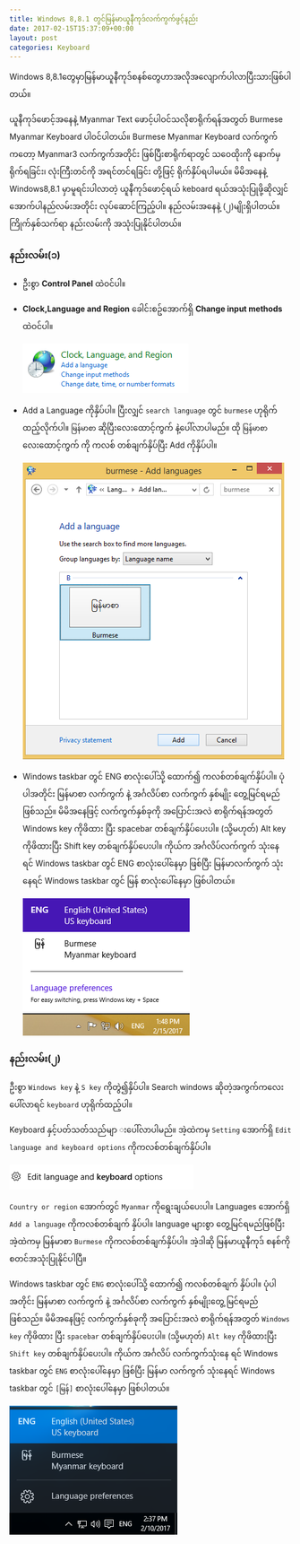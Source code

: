 ```yaml
---
title: Windows 8,8.1 တွင်မြန်မာယူနီကုဒ်လက်ကွက်ဖွင့်နည်း
date: 2017-02-15T15:37:09+00:00
layout: post
categories: Keyboard
---
```

Windows 8,8.1တွေမှာမြန်မာယူနီကုဒ်စနစ်တွေဟာအလိုအလျောက်ပါလာပြီးသားဖြစ်ပါတယ်။

ယူနီကုဒ်ဖောင့်အနေနဲ့ Myanmar Text ဖောင့်ပါဝင်သလိုစာရိုက်ရန်အတွတ် Burmese Myanmar Keyboard ပါဝင်ပါတယ်။ Burmese Myanmar Keyboard လက်ကွက်ကတော့ Myanmar3 လက်ကွက်အတိုင်း ဖြစ်ပြီးစာရိုက်ရာတွင် သဝေထိုးကို နောက်မှရိုက်ရခြင်း၊ လုံးကြီးတင်ကို အရင်တင်ရခြင်း တို့ဖြင့် ရိုက်နှိပ်ရပါမယ်။ မိမိအနေနဲ့ Windows8,8.1 မှာမူရင်းပါလာတဲ့ ယူနီကုဒ်ဖောင့်ရယ် keboard ရယ်အသုံးပြုဖို့ဆိုလျှင် အောက်ပါနည်လမ်းအတိုင်း လုပ်ဆောင်ကြည့်ပါ။ နည်လမ်းအနေနဲ့ (၂)မျိုးရှိပါတယ်။ ကြိုက်နှစ်သက်ရာ နည်းလမ်းကို အသုံးပြုနိုင်ပါတယ်။

### နည်းလမ်း(၁)

- ဦးစွာ **Control Panel** ထဲဝင်ပါ။
- **Clock,Language and Region** ခေါင်းစဥ်အောက်ရှိ **Change input methods** ထဲဝင်ပါ။

  ![win8-1](/images/w81.png)

- Add a Language ကိုနှိပ်ပါ။ ပြီးလျှင် `search language` တွင် `burmese` ဟုရိုက်ထည့်လိုက်ပါ။ `မြန်မာစာ` ဆိုပြီးလေးထောင့်ကွက် နဲ့ပေါ်လာပါမည်။ ထို `မြန်မာစာ`လေးထောင့်ကွက် ကို ကလစ် တစ်ချက်နှိပ်ပြီး Add ကိုနှိပ်ပါ။

  ![win8-2](/images/w82.png)

- Windows taskbar တွင် ENG စာလုံးပေါ်သို့ ထောက်၍ ကလစ်တစ်ချက်နှိပ်ပါ။ ပုံပါအတိုင်း မြန်မာစာ လက်ကွက် နဲ့ အင်္ဂလိပ်စာ         လက်ကွက် နှစ်မျိုး တွေ့မြင်ရမည် ဖြစ်သည်။ မိမိအနေဖြင့် လက်ကွက်နှစ်ခုကို အပြောင်းအလဲ စာရိုက်ရန်အတွတ် Windows key ကိုဖိထား ပြီး spacebar တစ်ချက်နှိပ်ပေးပါ။ (သို့မဟုတ်) Alt key ကိုဖိထားပြီး Shift key တစ်ချက်နှိပ်ပေးပါ။ ကိုယ်က အင်္ဂလိပ်လက်ကွက် သုံးနေ ရင် Windows taskbar တွင် ENG စာလုံးပေါ်နေမှာ ဖြစ်ပြီး မြန်မာလက်ကွက် သုံးနေရင် Windows taskbar တွင် မြန် စာလုံးပေါ်နေမှာ ဖြစ်ပါတယ်။

  ![win8-3](/images/w83.png)

### နည်းလမ်း(၂)

ဦးစွာ `Windows key` နဲ့ `S key` ကိုတွဲ၍နှိပ်ပါ။ Search windows ဆိုတဲ့အကွက်ကလေးပေါ်လာရင် `keyboard` ဟုရိုက်ထည့်ပါ။

Keyboard နှင့်ပတ်သတ်သည်မျာ းပေါ်လာပါမည်။ အဲ့ထဲကမှ `Setting` အောက်ရှိ `Edit language and keyboard options` ကိုကလစ်တစ်ချက်နှိပ်ပါ။

  ![win8-4](/images/w1.png)

`Country or region` အောက်တွင် `Myanmar` ကိုရွေးချယ်ပေးပါ။ Languages အောက်ရှိ `Add a language` ကိုကလစ်တစ်ချက် နှိပ်ပါ။ language များစွာ တွေ့မြင်ရမည်ဖြစ်ပြီး အဲ့ထဲကမှ မြန်မာစာ `Burmese` ကိုကလစ်တစ်ချက်နှိပ်ပါ။ အဲ့ဒါဆို မြန်မာယူနီကုဒ် စနစ်ကို စတင်အသုံးပြုနိုင်ပါပြီ။

Windows taskbar တွင် `ENG` စာလုံးပေါ်သို့ ထောက်၍ ကလစ်တစ်ချက် နှိပ်ပါ။ ပုံပါအတိုင်း မြန်မာစာ လက်ကွက် နဲ့ အင်္ဂလိပ်စာ လက်ကွက် နှစ်မျိုးတွေ့ မြင်ရမည်ဖြစ်သည်။ မိမိအနေဖြင့် လက်ကွက်နှစ်ခုကို အပြောင်းအလဲ စာရိုက်ရန်အတွတ် `Windows key` ကိုဖိထား ပြီး `spacebar` တစ်ချက်နှိပ်ပေးပါ။ (သို့မဟုတ်) `Alt key` ကိုဖိထားပြီး `Shift key` တစ်ချက်နှိပ်ပေးပါ။ ကိုယ်က အင်္ဂလိပ် လက်ကွက်သုံးနေ ရင် Windows taskbar တွင် `ENG` စာလုံးပေါ်နေမှာ ဖြစ်ပြီး မြန်မာ လက်ကွက် သုံးနေရင် Windows taskbar တွင် `[မြန်]` စာလုံးပေါ်နေမှာ ဖြစ်ပါတယ်။

![win8-5](/images/w3.png)